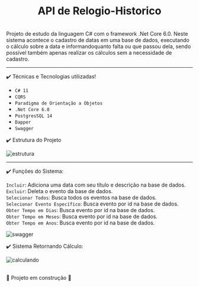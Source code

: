 <h1 align="center"> API de Relogio-Historico</h1>
<br>
Projeto de estudo da linguagem C# com o framework .Net Core 6.0. Neste sistema acontece o cadastro de datas em uma base de dados,
executando o cálculo sobre a data e informandoquanto falta ou que passou dela, sendo possível também apenas realizar os cálculos sem a necessidade de cadastro.<br>
<hr>
✔️ Técnicas e Tecnologias utilizadas!


- ``C# 11``
- ``CQRS``
- ``Paradigma de Orientação a Objetos``
- ``.Net Core 6.0``
- ``PostgresSQL 14``
- ``Dapper``
- ``Swagger``

✔️ Estrutura do Projeto

![estrutura](https://user-images.githubusercontent.com/99502227/188346120-d5c1eec5-5ce3-4dec-96df-c360b7763371.png)

<hr>
✔️ Funções do Sistema:

`Incluir`: Adiciona uma data com seu título e descrição na base de dados.<br>
`Excluir`: Deleta o evento da base de dados.<br>
`Selecionar Todos`: Busca todos os eventos na base de dados.<br>
`Selecionar Evento Específico`: Busca evento por id na base de dados.<br>
`Obter Tempo em Dias`: Busca evento por id na base de dados.<br>
`Obter Tempo em Meses`: Busca evento por id na base de dados.<br>
`Obter Tempo em Anos`: Busca evento por id na base de dados.<br>

![swagger](https://user-images.githubusercontent.com/99502227/188348154-3ba70119-c80f-49f3-a96c-7d6d42f70e5f.png)

✔️ Sistema Retornando Cálculo:

![calculando](https://user-images.githubusercontent.com/99502227/188348288-fd551168-5cc3-4f5d-b9e5-f6b276b1c5f1.png)

<br>:construction: Projeto em construção :construction:

